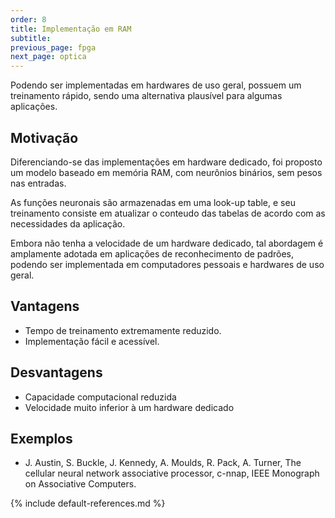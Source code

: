 ```yaml
---
order: 8
title: Implementação em RAM
subtitle:
previous_page: fpga
next_page: optica
---
```

Podendo ser implementadas em hardwares de uso geral, possuem um treinamento rápido, sendo uma alternativa plausível para algumas aplicações.

## Motivação
Diferenciando-se das implementações em hardware dedicado, foi proposto um modelo baseado em memória RAM, com neurônios binários, sem pesos nas entradas.

As funções neuronais são armazenadas em uma look-up table, e seu treinamento consiste em atualizar o conteudo das tabelas de acordo com as necessidades da aplicação.

Embora não tenha a velocidade de um hardware dedicado, tal abordagem é amplamente adotada em aplicações de reconhecimento de padrões, podendo ser implementada em computadores pessoais e hardwares de uso geral.

## Vantagens
* Tempo de treinamento extremamente reduzido.
* Implementação fácil e acessível.

## Desvantagens
* Capacidade computacional reduzida
* Velocidade muito inferior à um hardware dedicado

## Exemplos
* J. Austin, S. Buckle, J. Kennedy, A. Moulds, R. Pack, A. Turner, The cellular neural network associative processor, c-nnap, IEEE Monograph on Associative Computers.

{% include default-references.md %}